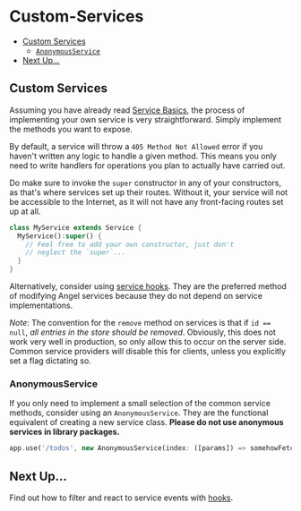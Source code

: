 # Custom-Services

* [Custom Services](custom-services.md#custom-services)
  * [`AnonymousService`](custom-services.md#anonymousservice)
* [Next Up...](custom-services.md#next-up)

## Custom Services

Assuming you have already read [Service Basics](https://github.com/angel-dart/angel/wiki/Service-Basics), the process of implementing your own service is very straightforward. Simply implement the methods you want to expose.

By default, a service will throw a `405 Method Not Allowed` error if you haven't written any logic to handle a given method. This means you only need to write handlers for operations you plan to actually have carried out.

Do make sure to invoke the `super` constructor in any of your constructors, as that's where services set up their routes. Without it, your service will not be accessible to the Internet, as it will not have any front-facing routes set up at all.

```dart
class MyService extends Service {
  MyService():super() {
    // Feel free to add your own constructor, just don't
    // neglect the `super`...
  }
}
```

Alternatively, consider using [service hooks](https://github.com/angel-dart/angel/wiki/Hooks). They are the preferred method of modifying Angel services because they do not depend on service implementations.

_Note_: The convention for the `remove` method on services is that if `id == null`, _all entries in the store should be removed_. Obviously, this does not work very well in production, so only allow this to occur on the server side. Common service providers will disable this for clients, unless you explicitly set a flag dictating so.

### AnonymousService

If you only need to implement a small selection of the common service methods, consider using an `AnonymousService`. They are the functional equivalent of creating a new service class. **Please do not use anonymous services in library packages.**

```dart
app.use('/todos', new AnonymousService(index: ([params]) => somehowFetchTodos()));
```

## Next Up...

Find out how to filter and react to service events with [hooks](https://github.com/angel-dart/angel/wiki/Hooks).


